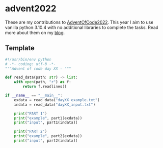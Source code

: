 # advent2022

These are my contributions to [AdventOfCode2022](https://adventofcode.com). 
This year I aim to use vanilla python 3.10.4 with no additional libraries to complete the tasks.
Read more about them on my [blog](https://thomasburgess.github.io/blog/2022/12/01/aoc22.html).

## Template

```python
#!/usr/bin/env python
# -*- coding: utf-8 -*-
"""Advent of code day XX - """

def read_data(path: str) -> list:
    with open(path, "r") as f:
        return f.readlines()

if __name__ == "__main__":
    exdata = read_data("dayXX_example.txt")
    indata = read_data("dayXX_input.txt")

    print("PART 1")
    print("example", part1(exdata))
    print("input", part1(indata))

    print("PART 2")
    print("example", part2(exdata))
    print("input", part2(indata))
```
